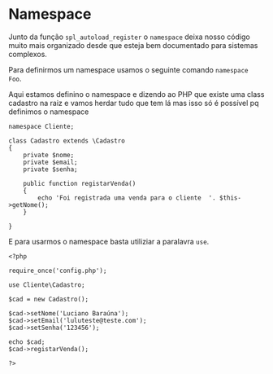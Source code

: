 # Namespace

Junto da função `spl_autoload_register` o `namespace` deixa nosso código muito
mais organizado desde que esteja bem documentado para sistemas complexos.

Para definirmos um namespace usamos o seguinte comando `namespace Foo`.

Aqui estamos definino o namespace e dizendo ao PHP que existe uma class cadastro
na raiz e vamos herdar tudo que tem lá mas isso só é possível pq definimos o namespace


```
namespace Cliente;

class Cadastro extends \Cadastro
{
    private $nome;
    private $email;
    private $senha;

    public function registarVenda()
    {
        echo 'Foi registrada uma venda para o cliente  '. $this->getNome();
    }

}

```

E para usarmos o namespace basta utiliziar a paralavra `use`.
```
<?php

require_once('config.php');

use Cliente\Cadastro;

$cad = new Cadastro();

$cad->setNome('Luciano Baraúna');
$cad->setEmail('luluteste@teste.com');
$cad->setSenha('123456');

echo $cad;
$cad->registarVenda();

?>
```
